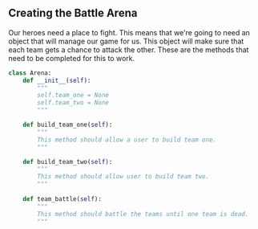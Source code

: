## Creating the Battle Arena
Our heroes need a place to fight. This means that we're going to need an object that will manage our game for us. This object will make sure that each team gets a chance to attack the other. These are the methods that need to be completed for this to work.

```python
class Arena:
    def __init__(self):
        """
        self.team_one = None
        self.team_two = None
        """

    def build_team_one(self):
        """
        This method should allow a user to build team one.
        """

    def build_team_two(self):
        """
        This method should allow user to build team two.
        """
    
    def team_battle(self):
        """
        This method should battle the teams until one team is dead.
        """

```